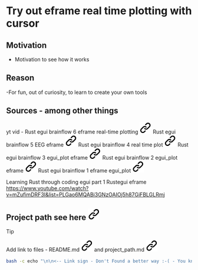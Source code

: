 # Try out eframe real time plotting with cursor
<!-- keep the format -->
## Motivation
<!-- keep the format -->
- Motivation to see how it works
<!-- keep the format -->
## Reason
<!-- keep the format -->
-For fun, out of curiosity, to learn to create your own tools
<!-- keep the format -->
## Sources - among other things
<!-- keep the format -->
yt vid - Rust egui brainflow 6 eframe real-time plotting [![alt text][1]](https://www.youtube.com/watch?v=fy4YKPdBylM)
Rust egui brainflow 5 EEG eframe  [![alt text][1]](https://www.youtube.com/watch?v=AZEeHH1XGDQ)
Rust egui brainflow 4 real time plot  [![alt text][1]](https://www.youtube.com/watch?v=DfOLDv1RnEg )
Rust egui brainflow 3 egui_plot eframe  [![alt text][1]](https://www.youtube.com/watch?v=6Rnqe3OMlj0)
Rust egui brainflow 2 egui_plot eframe  [![alt text][1]](https://www.youtube.com/watch?v=9xwys8h-myc)
Rust egui brainflow 1 eframe egui_plot  [![alt text][1]](https://www.youtube.com/watch?v=0d_ChfrM2Bw)

Learning Rust through coding egui part 1 Rustegui eframe
https://www.youtube.com/watch?v=mZufimDRF3I&list=PLGao6MQABi3GNzOAIOj5h87GiFBLGLRmj
<!-- keep the format -->
## Project path see here [![alt text][1]](./project_path.md)
<!-- keep the format -->
>[!TIP]
>Add link to files - README.md [![alt text][1]](./README.md) and project_path.md [![alt text][1]](./project_path.md)
><!-- -->
>```bash <!-- markdownlint-disable-line code-block-style -->
> bash -c echo "\n\n<-- Link sign - Don't Found a better way :-( - You know a better method? - send me a email --> \n\n[1]: ./img/link_symbol.svg"  >> ./README.md
>```
<!-- keep the format -->
<!-- make folder and download the link sign vai curl -->
<!-- mkdir -p img && curl --create-dirs --output-dir img -O  "https://raw.githubusercontent.com/MathiasStadler/link_symbol_svg/refs/heads/main/link_symbol.svg"-->
<!-- Link sign - Don't Found a better way :-( - You know a better method? - send me a email -->
[1]: ./img/link_symbol.svg
<!-- keep the format -->